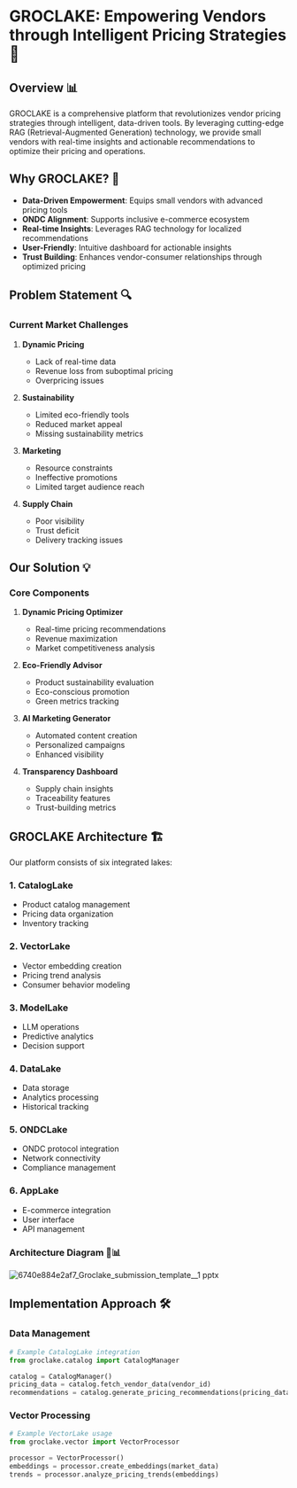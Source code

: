# GROCLAKE: Empowering Vendors through Intelligent Pricing Strategies 🚀

## Overview 📊

GROCLAKE is a comprehensive platform that revolutionizes vendor pricing strategies through intelligent, data-driven tools. By leveraging cutting-edge RAG (Retrieval-Augmented Generation) technology, we provide small vendors with real-time insights and actionable recommendations to optimize their pricing and operations.

## Why GROCLAKE? 🎯

- **Data-Driven Empowerment**: Equips small vendors with advanced pricing tools
- **ONDC Alignment**: Supports inclusive e-commerce ecosystem
- **Real-time Insights**: Leverages RAG technology for localized recommendations
- **User-Friendly**: Intuitive dashboard for actionable insights
- **Trust Building**: Enhances vendor-consumer relationships through optimized pricing

## Problem Statement 🔍

### Current Market Challenges

1. **Dynamic Pricing**
   - Lack of real-time data
   - Revenue loss from suboptimal pricing
   - Overpricing issues

2. **Sustainability**
   - Limited eco-friendly tools
   - Reduced market appeal
   - Missing sustainability metrics

3. **Marketing**
   - Resource constraints
   - Ineffective promotions
   - Limited target audience reach

4. **Supply Chain**
   - Poor visibility
   - Trust deficit
   - Delivery tracking issues

## Our Solution 💡

### Core Components

1. **Dynamic Pricing Optimizer**
   - Real-time pricing recommendations
   - Revenue maximization
   - Market competitiveness analysis

2. **Eco-Friendly Advisor**
   - Product sustainability evaluation
   - Eco-conscious promotion
   - Green metrics tracking

3. **AI Marketing Generator**
   - Automated content creation
   - Personalized campaigns
   - Enhanced visibility

4. **Transparency Dashboard**
   - Supply chain insights
   - Traceability features
   - Trust-building metrics

## GROCLAKE Architecture 🏗️

Our platform consists of six integrated lakes:

### 1. CatalogLake
- Product catalog management
- Pricing data organization
- Inventory tracking

### 2. VectorLake
- Vector embedding creation
- Pricing trend analysis
- Consumer behavior modeling

### 3. ModelLake
- LLM operations
- Predictive analytics
- Decision support

### 4. DataLake
- Data storage
- Analytics processing
- Historical tracking

### 5. ONDCLake
- ONDC protocol integration
- Network connectivity
- Compliance management

### 6. AppLake
- E-commerce integration
- User interface
- API management

### Architecture Diagram 🔄📊
![6740e884e2af7_Groclake_submission_template__1 pptx](https://github.com/user-attachments/assets/835ee9cc-0700-4c60-8d7e-f84d66a4b5d6)

## Implementation Approach 🛠️

### Data Management
```python
# Example CatalogLake integration
from groclake.catalog import CatalogManager

catalog = CatalogManager()
pricing_data = catalog.fetch_vendor_data(vendor_id)
recommendations = catalog.generate_pricing_recommendations(pricing_data)
```

### Vector Processing
```python
# Example VectorLake usage
from groclake.vector import VectorProcessor

processor = VectorProcessor()
embeddings = processor.create_embeddings(market_data)
trends = processor.analyze_pricing_trends(embeddings)
```
